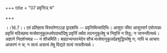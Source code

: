 +++
title = "07 प्रवृत्तिञ् च"

+++
  
  
।।16.7।। एवं प्रतिज्ञाय विस्तरेणाऽऽह द्वादशभिः -- प्रवृत्तिमित्यादिभिः।
आसुरा जीवा आसुरसर्ग एवोत्पन्नाः प्रवृत्तिं मदिच्छया
मत्सेवानुकूलधर्मपदार्थादिषु प्रवृर्त्तिं तथैव तदननुकूलेषु च निवृत्तिं न
विदुः; न जानन्तीत्यर्थः। अज्ञाने निदर्शनमाह -- न शौचमिति।
बाह्याभ्यन्तरभेदेन शौचं मत्सेवानुकूलदेहशुद्धिस्तेषु न; नापि च आचारः
आचरणं न च; न सत्यं असत्यं तेषु विद्यते सत्यं नास्तीत्यर्थः।  
  
